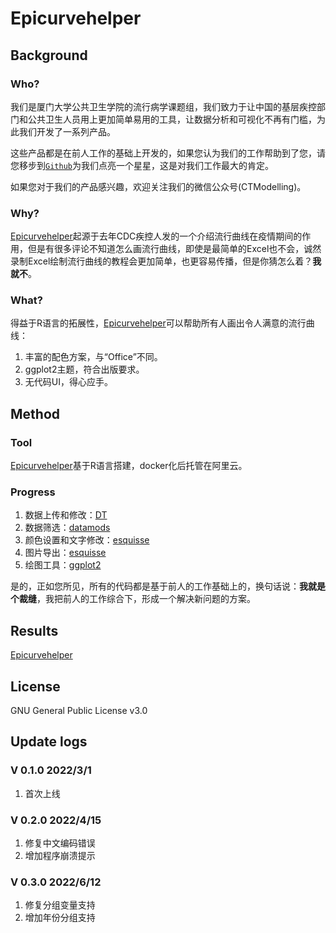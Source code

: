 # Epicurvehelper

## Background

### Who?

我们是厦门大学公共卫生学院的流行病学课题组，我们致力于让中国的基层疾控部门和公共卫生人员用上更加简单易用的工具，让数据分析和可视化不再有门槛，为此我们开发了一系列产品。

这些产品都是在前人工作的基础上开发的，如果您认为我们的工作帮助到了您，请您移步到[`Github`](https://github.com/xmusphlkg/epicurvehelper)为我们点亮一个星星，这是对我们工作最大的肯定。

如果您对于我们的产品感兴趣，欢迎关注我们的微信公众号(CTModelling)。

### Why?

[Epicurvehelper](https://github.com/xmusphlkg/epicurvehelper)起源于去年CDC疾控人发的一个介绍流行曲线在疫情期间的作用，但是有很多评论不知道怎么画流行曲线，即使是最简单的Excel也不会，诚然录制Excel绘制流行曲线的教程会更加简单，也更容易传播，但是你猜怎么着？**我就不**。

### What?

得益于R语言的拓展性，[Epicurvehelper](https://github.com/xmusphlkg/epicurvehelper)可以帮助所有人画出令人满意的流行曲线：

1. 丰富的配色方案，与“Office”不同。
2. ggplot2主题，符合出版要求。
3. 无代码UI，得心应手。

## Method

### Tool

[Epicurvehelper](https://github.com/xmusphlkg/epicurvehelper)基于R语言搭建，docker化后托管在阿里云。

### Progress

1. 数据上传和修改：[DT](https://github.com/rstudio/DT)
2. 数据筛选：[datamods](https://github.com/dreamRs/datamods)
3. 颜色设置和文字修改：[esquisse](https://github.com/dreamRs/esquisse)
4. 图片导出：[esquisse](https://github.com/dreamRs/esquisse)
5. 绘图工具：[ggplot2](https://github.com/tidyverse/ggplot2)

是的，正如您所见，所有的代码都是基于前人的工作基础上的，换句话说：**我就是个裁缝**，我把前人的工作综合下，形成一个解决新问题的方案。

## Results

[Epicurvehelper](https://github.com/xmusphlkg/epicurvehelper)

## License

GNU General Public License v3.0

## Update logs

### V 0.1.0  2022/3/1

1. 首次上线

### V 0.2.0 2022/4/15

1. 修复中文编码错误
2. 增加程序崩溃提示

### V 0.3.0 2022/6/12

1. 修复分组变量支持
2. 增加年份分组支持
